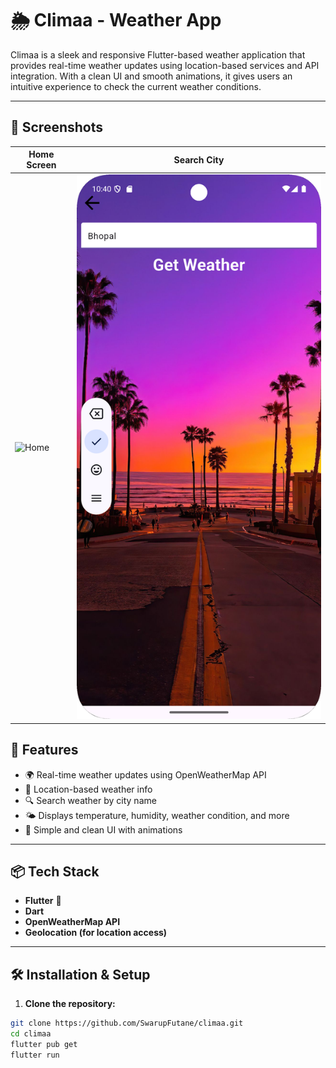 # 🌦️ Climaa - Weather App

Climaa is a sleek and responsive Flutter-based weather application that provides real-time weather updates using location-based services and API integration. With a clean UI and smooth animations, it gives users an intuitive experience to check the current weather conditions.

---

## 📱 Screenshots 

| Home Screen | Search City                   |
|-----------|-------------------------------|
| ![Home](screenshots/s1.png) | ![Search](screenshots/s2.png) |

## 🚀 Features

- 🌍 Real-time weather updates using OpenWeatherMap API
- 📍 Location-based weather info
- 🔍 Search weather by city name
- 🌤️ Displays temperature, humidity, weather condition, and more
- 🧭 Simple and clean UI with animations

---

## 📦 Tech Stack

- **Flutter** 💙
- **Dart**
- **OpenWeatherMap API**
- **Geolocation (for location access)**

---

## 🛠️ Installation & Setup

1. **Clone the repository:**
```bash
git clone https://github.com/SwarupFutane/climaa.git
cd climaa
flutter pub get
flutter run 